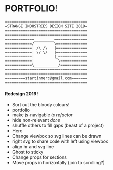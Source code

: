 # PORTFOLIO!


```
=====================================
=STRANGE INDUSTRIES DESIGN SITE 2019=
=====================================
=====================================
=============_________===============
============/         \==============
============| /\ /\   |==============
============| \/ \/   |==============
============|         |_=============
============|           \============
============\___________/============
=====================================
=====================================
=========startinmerc@gmail.com=======
=====================================
```

#### Redesign 2019!
* Sort out the bloody colours!
* portfolio
 * make js-navigable *to refactor*
  * hide non-relevant _done_
  * shuffle others to fill gaps (beast of a project)
* Hero
 * Change viewbox so svg lines can be drawn
  * right svg to share code with left using viewbox
 * align hr and svg line
* Ghost to sticky
 * Change props for sections
 * Move props in horizontally (join to scrolling?)
